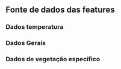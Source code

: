 ## Fonte de dados das features

### Dados temperatura


### Dados Gerais


### Dados de vegetação específico